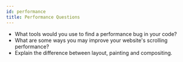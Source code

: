 ```yaml
---
id: performance
title: Performance Questions
---
```


* What tools would you use to find a performance bug in your code?
* What are some ways you may improve your website's scrolling performance?
* Explain the difference between layout, painting and compositing.
